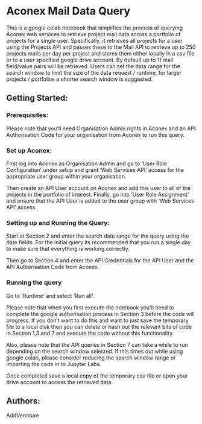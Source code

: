 # Aconex Mail Data Query

This is a google colab notebook that simplifies the process of querying Aconex web services to retrieve project mail data across a portfolio of projects for a single user. Specifically, it retrieves all projects for a user using the Projects API and passes these to the Mail API to retrieve up to 250 projects mails per day per project and stores them either locally in a csv file or to a user specified google drive account. By default up to 11 mail field/value pairs will be retrieved. Users can set the data range for the search window to limit the size of the data request / runtime, for larger projects / portfolios a shorter search window is suggested.  

## Getting Started:

### Prerequisites:
Please note that you’ll need Organisation Admin rights in Aconex and an API Authorisation Code for your organisation from Aconex to run this query. 

### Set up Aconex: 
First log into Aconex as Organisation Admin and go to ‘User Role Configuration’ under setup and grant ‘Web Services API’ access for the appropriate user group within your organisation. 

Then create an API User account on Aconex and add this user to all of the projects in the portfolio of interest. Finally, go into ‘User Role Assignment’ and ensure that the API User is added to the user group with ‘Web Services API’ access. 

### Setting up and Running the Query: 
Start at Section 2 and enter the search date range for the query using the date fields. For the initial query its recommended that you run a single day to make sure that everything is working correctly.

Then go to Section 4 and enter the API Credentials for the API User and the API Authorisation Code from Aconex. 

### Running the query
Go to 'Runtime' and select 'Run all'. 

Please note that when you first execute the notebook you'll need to complete the google authorisation process in Section 3 before the code will progress. If you don’t want to do this and want to just save the temporary file to a local disk then you can delete or hash out the relevant bits of code in Section 1,3 and 7 and execute the code without this functionality. 

Also, please note that the API queries in Section 7 can take a while to run depending on the search window selected. If this times out while using google colab, please consider reducing the search window range or importing the code in to Jupyter Labs. 

Once completed save a local copy of the temporary csv file or open your drive account to access the retrieved data. 

## Authors:
AddVennture
